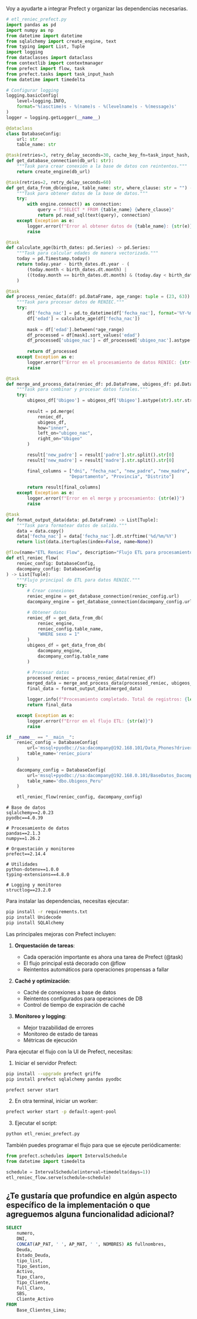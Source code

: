 Voy a ayudarte a integrar Prefect y organizar las dependencias necesarias.



```python
# etl_reniec_prefect.py
import pandas as pd
import numpy as np
from datetime import datetime
from sqlalchemy import create_engine, text
from typing import List, Tuple
import logging
from dataclasses import dataclass
from contextlib import contextmanager
from prefect import flow, task
from prefect.tasks import task_input_hash
from datetime import timedelta

# Configurar logging
logging.basicConfig(
    level=logging.INFO,
    format='%(asctime)s - %(name)s - %(levelname)s - %(message)s'
)
logger = logging.getLogger(__name__)

@dataclass
class DatabaseConfig:
    url: str
    table_name: str

@task(retries=3, retry_delay_seconds=30, cache_key_fn=task_input_hash, cache_expiration=timedelta(hours=1))
def get_database_connection(db_url: str):
    """Task para crear conexión a la base de datos con reintentos."""
    return create_engine(db_url)

@task(retries=2, retry_delay_seconds=60)
def get_data_from_db(engine, table_name: str, where_clause: str = "") -> pd.DataFrame:
    """Task para obtener datos de la base de datos."""
    try:
        with engine.connect() as connection:
            query = f"SELECT * FROM {table_name} {where_clause}"
            return pd.read_sql(text(query), connection)
    except Exception as e:
        logger.error(f"Error al obtener datos de {table_name}: {str(e)}")
        raise

@task
def calculate_age(birth_dates: pd.Series) -> pd.Series:
    """Task para calcular edades de manera vectorizada."""
    today = pd.Timestamp.today()
    return today.year - birth_dates.dt.year - (
        (today.month < birth_dates.dt.month) |
        ((today.month == birth_dates.dt.month) & (today.day < birth_dates.dt.day))
    )

@task
def process_reniec_data(df: pd.DataFrame, age_range: tuple = (23, 63)) -> pd.DataFrame:
    """Task para procesar datos de RENIEC."""
    try:
        df['fecha_nac'] = pd.to_datetime(df['fecha_nac'], format='%Y-%m-%d', errors='coerce')
        df['edad'] = calculate_age(df['fecha_nac'])
        
        mask = df['edad'].between(*age_range)
        df_processed = df[mask].sort_values('edad')
        df_processed['ubigeo_nac'] = df_processed['ubigeo_nac'].astype(str).str.strip()
        
        return df_processed
    except Exception as e:
        logger.error(f"Error en el procesamiento de datos RENIEC: {str(e)}")
        raise

@task
def merge_and_process_data(reniec_df: pd.DataFrame, ubigeos_df: pd.DataFrame) -> pd.DataFrame:
    """Task para combinar y procesar datos finales."""
    try:
        ubigeos_df['Ubigeo'] = ubigeos_df['Ubigeo'].astype(str).str.strip()
        
        result = pd.merge(
            reniec_df,
            ubigeos_df,
            how="inner",
            left_on="ubigeo_nac",
            right_on="Ubigeo"
        )

        result['new_padre'] = result['padre'].str.split().str[0]
        result['new_madre'] = result['madre'].str.split().str[0]

        final_columns = ["dni", "fecha_nac", "new_padre", "new_madre", 
                        "Departamento", "Provincia", "Distrito"]
        
        return result[final_columns]
    except Exception as e:
        logger.error(f"Error en el merge y procesamiento: {str(e)}")
        raise

@task
def format_output_data(data: pd.DataFrame) -> List[Tuple]:
    """Task para formatear datos de salida."""
    data = data.copy()
    data['fecha_nac'] = data['fecha_nac'].dt.strftime('%d/%m/%Y')
    return list(data.itertuples(index=False, name=None))

@flow(name="ETL Reniec Flow", description="Flujo ETL para procesamiento de datos RENIEC")
def etl_reniec_flow(
    reniec_config: DatabaseConfig,
    dacompany_config: DatabaseConfig
) -> List[Tuple]:
    """Flujo principal de ETL para datos RENIEC."""
    try:
        # Crear conexiones
        reniec_engine = get_database_connection(reniec_config.url)
        dacompany_engine = get_database_connection(dacompany_config.url)

        # Obtener datos
        reniec_df = get_data_from_db(
            reniec_engine,
            reniec_config.table_name,
            "WHERE sexo = 1"
        )
        ubigeos_df = get_data_from_db(
            dacompany_engine,
            dacompany_config.table_name
        )

        # Procesar datos
        processed_reniec = process_reniec_data(reniec_df)
        merged_data = merge_and_process_data(processed_reniec, ubigeos_df)
        final_data = format_output_data(merged_data)

        logger.info(f"Procesamiento completado. Total de registros: {len(final_data)}")
        return final_data

    except Exception as e:
        logger.error(f"Error en el flujo ETL: {str(e)}")
        raise

if __name__ == "__main__":
    reniec_config = DatabaseConfig(
        url='mssql+pyodbc://sa:dacompany@192.168.101/Data_Phones?driver=ODBC+Driver+17+for+SQL+Server',
        table_name='reniec_piura'
    )
    
    dacompany_config = DatabaseConfig(
        url='mssql+pyodbc://sa:dacompany@192.168.0.101/BaseDatos_Dacompany?driver=ODBC+Driver+17+for+SQL+Server',
        table_name='dbo.Ubigeos_Peru'
    )

    etl_reniec_flow(reniec_config, dacompany_config)

```

```text
# Base de datos
sqlalchemy==2.0.23
pyodbc==4.0.39

# Procesamiento de datos
pandas==2.1.3
numpy==1.26.2

# Orquestación y monitoreo
prefect==2.14.4

# Utilidades
python-dotenv==1.0.0
typing-extensions==4.8.0

# Logging y monitoreo
structlog==23.2.0

```

Para instalar las dependencias, necesitas ejecutar:

```bash
pip install -r requirements.txt
pip install Unidecode
pip install SQLAlchemy
```

Las principales mejoras con Prefect incluyen:

1. **Orquestación de tareas**:
   - Cada operación importante es ahora una tarea de Prefect (@task)
   - El flujo principal está decorado con @flow
   - Reintentos automáticos para operaciones propensas a fallar

2. **Caché y optimización**:
   - Caché de conexiones a base de datos
   - Reintentos configurados para operaciones de DB
   - Control de tiempo de expiración de caché

3. **Monitoreo y logging**:
   - Mejor trazabilidad de errores
   - Monitoreo de estado de tareas
   - Métricas de ejecución

Para ejecutar el flujo con la UI de Prefect, necesitas:

1. Iniciar el servidor Prefect:

```bash
pip install --upgrade prefect griffe
pip install prefect sqlalchemy pandas pyodbc
```

```bash
prefect server start
```

2. En otra terminal, iniciar un worker:
```bash
prefect worker start -p default-agent-pool
```

3. Ejecutar el script:
```bash
python etl_reniec_prefect.py
```

También puedes programar el flujo para que se ejecute periódicamente:

```python
from prefect.schedules import IntervalSchedule
from datetime import timedelta

schedule = IntervalSchedule(interval=timedelta(days=1))
etl_reniec_flow.serve(schedule=schedule)
```

¿Te gustaría que profundice en algún aspecto específico de la implementación o que agreguemos alguna funcionalidad adicional?
---

```sql
SELECT 
    numero,
    DNI,
    CONCAT(AP_PAT, ' ', AP_MAT, ' ', NOMBRES) AS fullnombres,
	Deuda,
	Estado_Deuda,
	tipo_list,
	Tipo_Gestion,
	Activo,
	Tipo_Claro,
	Tipo_Cliente,
	Full_Claro,
	SBS,
	Cliente_Activo
FROM 
    Base_Clientes_Lima;
```

